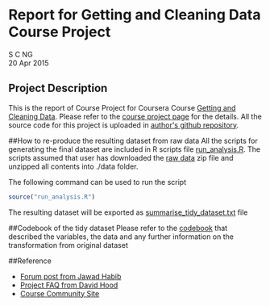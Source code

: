 # Report for Getting and Cleaning Data Course Project
S C NG  
20 Apr 2015  
 
## Project Description
This is the report of Course Project for Coursera Course [Getting and Cleaning Data][course_url]. Please refer to the [course project page][project_url] for the details. All the source code for this project is uploaded in [author's github repository][github_url].

##How to re-produce the resulting dataset from raw data
All the scripts for generating the final dataset are included in R scripts file [run_analysis.R][script_url]. The scripts assumed that user has downloaded the [raw data][data_url] zip file and unzipped all contents into ./data folder. 

The following command can be used to run the script

```r
source("run_analysis.R")
```

The resulting dataset will be exported as [summarise_tidy_dataset.txt][result_url] file

##Codebook of the tidy dataset
Please refer to the [codebook][codebook_url] that described the variables, the data and any further information on the transformation from original dataset

##Reference
* [Forum post from Jawad Habib](https://class.coursera.org/getdata-013/forum/thread?thread_id=191#post-772)
* [Project FAQ from David Hood](https://class.coursera.org/getdata-013/forum/thread?thread_id=30)
* [Course Community Site](http://datasciencespecialization.github.io/getclean/)


[course_url]:https://class.coursera.org/getdata-013
[project_url]:https://class.coursera.org/getdata-013/human_grading/index
[github_url]:https://github.com/scng/getdata_PeerAssignments
[script_url]:https://github.com/scng/getdata_PeerAssignments/blob/master/run_analysis.R
[data_url]:https://d396qusza40orc.cloudfront.net/getdata%2Fprojectfiles%2FUCI%20HAR%20Dataset.zip
[result_url]:https://github.com/scng/getdata_PeerAssignments/blob/master/summarise_tidy_dataset.txt
[codebook_url]:https://github.com/scng/getdata_PeerAssignments/blob/master/cookbook.md
